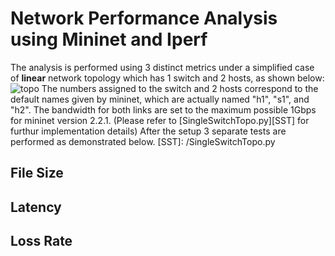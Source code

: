 # Network Performance Analysis using Mininet and Iperf
The analysis is performed using 3 distinct metrics under a simplified case of
**linear** network topology which has 1 switch and 2 hosts, as shown below:
![topo](/SingleSwitchTopo.png)
The numbers assigned to the switch and 2 hosts correspond to the default names
given by mininet, which are actually named "h1", "s1", and "h2". The bandwidth
for both links are set to the maximum possible 1Gbps for mininet version 2.2.1.
(Please refer to [SingleSwitchTopo.py][SST] for furthur implementation details)
After the setup 3 separate tests are performed as demonstrated below.
[SST]: /SingleSwitchTopo.py
## File Size
## Latency
## Loss Rate
